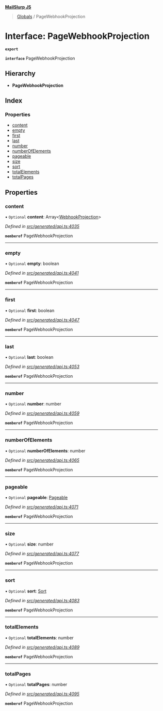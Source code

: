 **[MailSlurp JS](../README.md)**

> [Globals](../README.md) / PageWebhookProjection

# Interface: PageWebhookProjection

**`export`** 

**`interface`** PageWebhookProjection

## Hierarchy

* **PageWebhookProjection**

## Index

### Properties

* [content](pagewebhookprojection.md#content)
* [empty](pagewebhookprojection.md#empty)
* [first](pagewebhookprojection.md#first)
* [last](pagewebhookprojection.md#last)
* [number](pagewebhookprojection.md#number)
* [numberOfElements](pagewebhookprojection.md#numberofelements)
* [pageable](pagewebhookprojection.md#pageable)
* [size](pagewebhookprojection.md#size)
* [sort](pagewebhookprojection.md#sort)
* [totalElements](pagewebhookprojection.md#totalelements)
* [totalPages](pagewebhookprojection.md#totalpages)

## Properties

### content

• `Optional` **content**: Array\<[WebhookProjection](webhookprojection.md)>

*Defined in [src/generated/api.ts:4035](https://github.com/mailslurp/mailslurp-client/blob/e4d4355/src/generated/api.ts#L4035)*

**`memberof`** PageWebhookProjection

___

### empty

• `Optional` **empty**: boolean

*Defined in [src/generated/api.ts:4041](https://github.com/mailslurp/mailslurp-client/blob/e4d4355/src/generated/api.ts#L4041)*

**`memberof`** PageWebhookProjection

___

### first

• `Optional` **first**: boolean

*Defined in [src/generated/api.ts:4047](https://github.com/mailslurp/mailslurp-client/blob/e4d4355/src/generated/api.ts#L4047)*

**`memberof`** PageWebhookProjection

___

### last

• `Optional` **last**: boolean

*Defined in [src/generated/api.ts:4053](https://github.com/mailslurp/mailslurp-client/blob/e4d4355/src/generated/api.ts#L4053)*

**`memberof`** PageWebhookProjection

___

### number

• `Optional` **number**: number

*Defined in [src/generated/api.ts:4059](https://github.com/mailslurp/mailslurp-client/blob/e4d4355/src/generated/api.ts#L4059)*

**`memberof`** PageWebhookProjection

___

### numberOfElements

• `Optional` **numberOfElements**: number

*Defined in [src/generated/api.ts:4065](https://github.com/mailslurp/mailslurp-client/blob/e4d4355/src/generated/api.ts#L4065)*

**`memberof`** PageWebhookProjection

___

### pageable

• `Optional` **pageable**: [Pageable](pageable.md)

*Defined in [src/generated/api.ts:4071](https://github.com/mailslurp/mailslurp-client/blob/e4d4355/src/generated/api.ts#L4071)*

**`memberof`** PageWebhookProjection

___

### size

• `Optional` **size**: number

*Defined in [src/generated/api.ts:4077](https://github.com/mailslurp/mailslurp-client/blob/e4d4355/src/generated/api.ts#L4077)*

**`memberof`** PageWebhookProjection

___

### sort

• `Optional` **sort**: [Sort](sort.md)

*Defined in [src/generated/api.ts:4083](https://github.com/mailslurp/mailslurp-client/blob/e4d4355/src/generated/api.ts#L4083)*

**`memberof`** PageWebhookProjection

___

### totalElements

• `Optional` **totalElements**: number

*Defined in [src/generated/api.ts:4089](https://github.com/mailslurp/mailslurp-client/blob/e4d4355/src/generated/api.ts#L4089)*

**`memberof`** PageWebhookProjection

___

### totalPages

• `Optional` **totalPages**: number

*Defined in [src/generated/api.ts:4095](https://github.com/mailslurp/mailslurp-client/blob/e4d4355/src/generated/api.ts#L4095)*

**`memberof`** PageWebhookProjection
